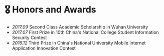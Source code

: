 # 🎖 Honors and Awards
- *2017.09* Second Class Academic Scholarship in Wuhan University
- *2017.07* First Prize in 10th China's National College Student Information Security Contest
- *2016.12* Third Prize in China's National University Mobile Internet Application Innovation Contest
